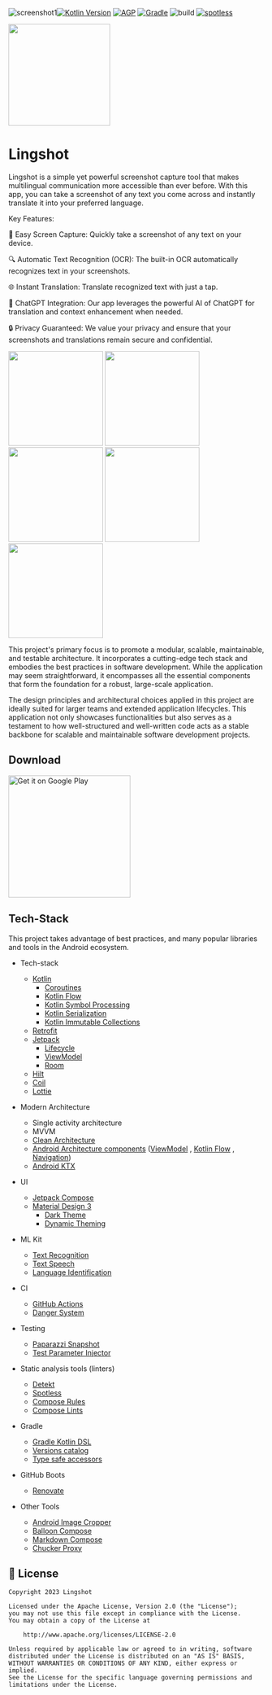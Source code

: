![screenshot1](https://github.com/CharlesMoreira1/lingshot/assets/55266908/69155b2a-7790-4c4f-a40b-66cd0035292b)[![Kotlin Version](https://img.shields.io/badge/Kotlin-1.9.x-blue.svg)](https://kotlinlang.org)
[![AGP](https://img.shields.io/badge/AGP-8.x-blue?style=flat)](https://developer.android.com/studio/releases/gradle-plugin)
[![Gradle](https://img.shields.io/badge/Gradle-8.x-blue?style=flat)](https://gradle.org)
![build](https://github.com/CharlesMoreira1/lingshot/actions/workflows/build-ci.yml/badge.svg)
<a href="https://github.com/diffplug/spotless"><img src="https://img.shields.io/badge/code%20style-%E2%9D%A4-FF4081.svg" alt="spotless"></a>

<img src="https://github.com/CharlesMoreira1/lingshot/assets/55266908/5786aa7d-3aae-41a1-9799-c48024f324f9" width="200">

# Lingshot

Lingshot is a simple yet powerful screenshot capture tool that makes multilingual communication more accessible than ever before. With this app, you can take a screenshot of any text you come across and instantly translate it into your preferred language.

Key Features:

📸 Easy Screen Capture: Quickly take a screenshot of any text on your device.

🔍 Automatic Text Recognition (OCR): The built-in OCR automatically recognizes text in your screenshots.

🌐 Instant Translation: Translate recognized text with just a tap.

💬 ChatGPT Integration: Our app leverages the powerful AI of ChatGPT for translation and context enhancement when needed.

🔒 Privacy Guaranteed: We value your privacy and ensure that your screenshots and translations remain secure and confidential.

<img src="https://github.com/CharlesMoreira1/lingshot/assets/55266908/9416ab15-433b-4dba-8fef-698c0b9b80d2" width="186">  <img src="https://github.com/CharlesMoreira1/lingshot/assets/55266908/d7261250-5957-4673-8309-625864d59242" width="186"> <img src="https://github.com/CharlesMoreira1/lingshot/assets/55266908/c72d2f64-1430-46d2-bf01-35f361f23e7d" width="186">  <img src="https://github.com/CharlesMoreira1/lingshot/assets/55266908/bd778f50-2fed-4bb9-8708-8b127bc8e1c4" width="186"> <img src="https://github.com/CharlesMoreira1/lingshot/assets/55266908/5913f6ec-0b72-4d36-88b3-c11eefb55d55" width="186">

This project's primary focus is to promote a modular, scalable, maintainable, and testable architecture. It incorporates a cutting-edge tech stack and embodies the best practices in software development. While the application may seem straightforward, it encompasses all the essential components that form the foundation for a robust, large-scale application.

The design principles and architectural choices applied in this project are ideally suited for larger teams and extended application lifecycles. This application not only showcases functionalities but also serves as a testament to how well-structured and well-written code acts as a stable backbone for scalable and maintainable software development projects.

## Download

<a href='https://play.google.com/store/apps/details?id=com.lingshot.languagelearn'><img alt='Get it on Google Play' src='https://play.google.com/intl/en_us/badges/images/generic/en_badge_web_generic.png' width=240/></a>

## Tech-Stack

This project takes advantage of best practices, and many popular libraries and tools in the Android ecosystem.

* Tech-stack
  * [Kotlin](https://kotlinlang.org/)
    + [Coroutines](https://kotlinlang.org/docs/reference/coroutines-overview.html)
    + [Kotlin Flow](https://kotlinlang.org/docs/flow.html)
    + [Kotlin Symbol Processing](https://kotlinlang.org/docs/ksp-overview.html)
    + [Kotlin Serialization](https://kotlinlang.org/docs/serialization.html)
    + [Kotlin Immutable Collections](https://github.com/Kotlin/kotlinx.collections.immutable)
  * [Retrofit](https://square.github.io/retrofit/)
  * [Jetpack](https://developer.android.com/jetpack)
    * [Lifecycle](https://developer.android.com/topic/libraries/architecture/lifecycle)
    * [ViewModel](https://developer.android.com/topic/libraries/architecture/viewmodel)
    * [Room](https://developer.android.com/jetpack/androidx/releases/room)
  * [Hilt](https://dagger.dev/hilt/)
  * [Coil](https://github.com/coil-kt/coil)
  * [Lottie](http://airbnb.io/lottie)
* Modern Architecture
  * Single activity architecture
  * MVVM
  * [Clean Architecture](https://blog.cleancoder.com/uncle-bob/2012/08/13/the-clean-architecture.html)
  * [Android Architecture components](https://developer.android.com/topic/libraries/architecture)
    ([ViewModel](https://developer.android.com/topic/libraries/architecture/viewmodel)
    , [Kotlin Flow](https://kotlinlang.org/docs/flow.html)
    , [Navigation](https://developer.android.com/jetpack/androidx/releases/navigation))
  * [Android KTX](https://developer.android.com/kotlin/ktx)
* UI
  * [Jetpack Compose](https://developer.android.com/jetpack/compose)
  * [Material Design 3](https://m3.material.io/)
    * [Dark Theme](https://material.io/develop/android/theming/dark)
    * [Dynamic Theming](https://m3.material.io/styles/color/dynamic-color/overview)
* ML Kit
  * [Text Recognition](https://developers.google.com/ml-kit/vision/text-recognition/v2)
  * [Text Speech](https://developer.android.com/reference/android/speech/tts/TextToSpeech)
  * [Language Identification](https://developers.google.com/ml-kit/language/identification)

* CI
  * [GitHub Actions](https://github.com/features/actions)
  * [Danger System](https://danger.systems/ruby/)
* Testing
  * [Paparazzi Snapshot](https://github.com/cashapp/paparazzi)
  * [Test Parameter Injector](https://github.com/google/TestParameterInjector)
* Static analysis tools (linters)
  * [Detekt](https://github.com/arturbosch/detekt)
  * [Spotless](https://github.com/diffplug/spotless)
  * [Compose Rules](https://github.com/twitter/compose-rules)
  * [Compose Lints](https://slackhq.github.io/compose-lints/rules/)
* Gradle
  * [Gradle Kotlin DSL](https://docs.gradle.org/current/userguide/kotlin_dsl.html)
  * [Versions catalog](https://docs.gradle.org/current/userguide/platforms.html#sub:version-catalog)
  * [Type safe accessors](https://docs.gradle.org/7.0/release-notes.html)
* GitHub Boots
  * [Renovate](https://github.com/renovatebot/renovate)
* Other Tools
  * [Android Image Cropper](https://github.com/ArthurHub/Android-Image-Cropper)
  * [Balloon Compose](https://github.com/skydoves/Balloon)
  * [Markdown Compose](https://github.com/jeziellago/compose-markdown)
  * [Chucker Proxy](https://github.com/ChuckerTeam/chucker)

## 📃 License

```
Copyright 2023 Lingshot

Licensed under the Apache License, Version 2.0 (the "License");
you may not use this file except in compliance with the License.
You may obtain a copy of the License at

    http://www.apache.org/licenses/LICENSE-2.0

Unless required by applicable law or agreed to in writing, software
distributed under the License is distributed on an "AS IS" BASIS,
WITHOUT WARRANTIES OR CONDITIONS OF ANY KIND, either express or implied.
See the License for the specific language governing permissions and
limitations under the License.
```
